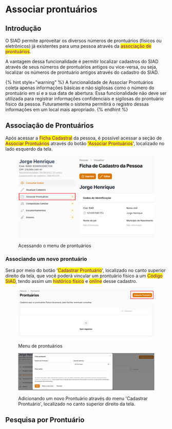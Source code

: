 # Associar prontuários

## Introdução

O SIAD permite aproveitar os diversos números de prontuários (físicos ou eletrônicos) já existentes para uma pessoa através da <mark style="color:purple;">associação de prontuários</mark>.

A vantagem dessa funcionalidade é permitir localizar cadastros do SIAD através de seus números de prontuários antigos ou vice-versa, ou seja, localizar os números de prontuário antigos através do cadastro do SIAD.

{% hint style="warning" %}
A funcionalidade de Associar Prontuários coleta apenas informações básicas e não sigilosas como o número do prontuário em si e a sua data de abertura. Essa funcionalidade não deve ser utilizada para registrar informações confidenciais e sigilosas do prontuário físico da pessoa. Futuramente o sistema permitirá o registro dessas informações em um local mais apropriado.
{% endhint %}

## Associação de Prontuários

Após acessar a <mark style="color:purple;">Ficha Cadastral</mark> da pessoa, é possível acessar a seção de <mark style="color:purple;">Associar Prontuários</mark> através do botão <mark style="color:purple;">'Associar Prontuários</mark>', localizado no lado esquerdo da tela.

<figure><img src="../.gitbook/assets/image (5).png" alt=""><figcaption><p>Acessando o menu de prontuários</p></figcaption></figure>

### Associando um novo prontuário

Será por meio do botão '<mark style="color:purple;">Cadastrar Prontuário</mark>', localizado no canto superior direito da tela, que você poderá vincular um prontuário físico a um <mark style="color:purple;">Código SIAD</mark>, tendo assim um <mark style="color:purple;">histórico físico</mark> e <mark style="color:purple;">online</mark> desse cadastro.

<figure><img src="../.gitbook/assets/image (4) (1).png" alt=""><figcaption><p>Menu de prontuários</p></figcaption></figure>

<figure><img src="../.gitbook/assets/image (1) (1) (1) (1) (1) (1) (1) (1) (1) (1) (1) (1).png" alt=""><figcaption><p>Adicionando um novo Prontuário através do menu 'Cadastrar Prontuário', localizado no canto superior direito da tela.</p></figcaption></figure>

## Pesquisa por Prontuário
